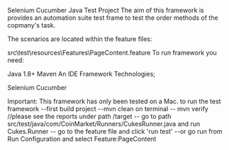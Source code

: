 Selenium Cucumber Java Test Project
The aim of this framework is provides an automation suite test frame to test the order methods of the copmany's task.

The scenarios are located within the feature files:

src\test\resources\Features\PageContent.feature To run framework you need:

Java 1.8+
Maven
An IDE
Framework Technologies;

Selenium
Cucumber

Important: This framework has only been tested on a Mac.
to run the test framework
--first build project
--mvn clean on terminal
-- mvn verify
//please see the reports under path /target 
 -- go to path  src/test/java/com/CoinMarket/Runners/CukesRunner.java  and run Cukes.Runner
-- go to the feature file and  click 'run test'
--or go run from Run Configuration and select Feature:PageContent


